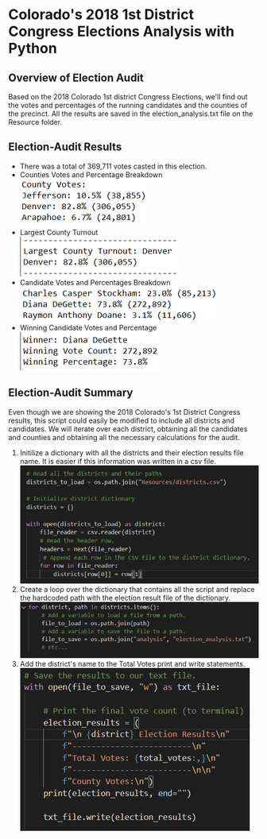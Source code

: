 # Colorado's 2018 1st District Congress Elections Analysis with Python

## Overview of Election Audit
Based on the 2018 Colorado 1st district Congress Elections, we'll find out the votes and percentages of the running candidates and the counties of the precinct. All the results are saved in the election_analysis.txt file on the Resource folder.

## Election-Audit Results
* There was a total of 369,711 votes casted in this election.
* Counties Votes and Percentage Breakdown
  ![](Resources/Counties_Votes.png)
* Largest County Turnout
  ![](Resources/Largest_Turnout.png)
* Candidate Votes and Percentages Breakdown
  ![](Resources/Candidates_Votes.png)
* Winning Candidate Votes and Percentage
  ![](Resources/Winner_Candidate.png)

## Election-Audit Summary
Even though we are showing the 2018 Colorado's 1st District Congress results, this script could easily be modified to include all districts and candidates. We will iterate over each district, obtaining all the candidates and counties and obtaining all the necessary calculations for the audit.
1. Initilize a dictionary with all the districts and their election results file name. It is easier if this information was written in a csv file.
![](Resources/Read_Districts.png)
2. Create a loop over the dictionary that contains all the script and replace the hardcoded path with the election result file of the dictionary.
![](Resources/For_Districts.png)
3. Add the district's name to the Total Votes print and write statements.
![](Resources/Print_1.png)



